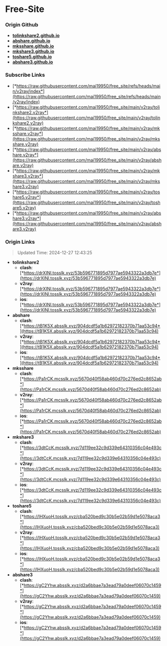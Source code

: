 # Free-Site

### Origin Github

- [**tolinkshare2.github.io**](https://github.com/tolinkshare2/tolinkshare2.github.io)
- [**abshare.github.io**](https://github.com/abshare/abshare.github.io)
- [**mksshare.github.io**](https://github.com/mksshare/mksshare.github.io)
- [**mkshare3.github.io**](https://github.com/mkshare3/mkshare3.github.io)
- [**toshare5.github.io**](https://github.com/toshare5/toshare5.github.io)
- [**abshare3.github.io**](https://github.com/abshare3/abshare3.github.io)

### Subscribe Links

- [*https://raw.githubusercontent.com/mai19950/free_site/refs/heads/main/v2ray/index*](https://raw.githubusercontent.com/mai19950/free_site/refs/heads/main/v2ray/index)
- [*https://raw.githubusercontent.com/mai19950/free_site/main/v2ray/tolinkshare2.v2ray*](https://raw.githubusercontent.com/mai19950/free_site/main/v2ray/tolinkshare2.v2ray)
- [*https://raw.githubusercontent.com/mai19950/free_site/main/v2ray/mksshare.v2ray*](https://raw.githubusercontent.com/mai19950/free_site/main/v2ray/mksshare.v2ray)
- [*https://raw.githubusercontent.com/mai19950/free_site/main/v2ray/abshare.v2ray*](https://raw.githubusercontent.com/mai19950/free_site/main/v2ray/abshare.v2ray)
- [*https://raw.githubusercontent.com/mai19950/free_site/main/v2ray/mkshare3.v2ray*](https://raw.githubusercontent.com/mai19950/free_site/main/v2ray/mkshare3.v2ray)
- [*https://raw.githubusercontent.com/mai19950/free_site/main/v2ray/toshare5.v2ray*](https://raw.githubusercontent.com/mai19950/free_site/main/v2ray/toshare5.v2ray)
- [*https://raw.githubusercontent.com/mai19950/free_site/main/v2ray/abshare3.v2ray*](https://raw.githubusercontent.com/mai19950/free_site/main/v2ray/abshare3.v2ray)

### Origin Links

> Updated Time: 2024-12-27 12:43:25

- **tolinkshare2**
  - **clash**: [*https://drXINl.tosslk.xyz/53b596771895d7977ae5943322a3db7e*](https://drXINl.tosslk.xyz/53b596771895d7977ae5943322a3db7e)
  - **v2ray**: [*https://drXINl.tosslk.xyz/53b596771895d7977ae5943322a3db7e*](https://drXINl.tosslk.xyz/53b596771895d7977ae5943322a3db7e)
  - **ios**: [*https://drXINl.tosslk.xyz/53b596771895d7977ae5943322a3db7e*](https://drXINl.tosslk.xyz/53b596771895d7977ae5943322a3db7e)
- **abshare**
  - **clash**: [*https://tB1K5X.absslk.xyz/904dcdf5a1b62972182370b71aa53c94*](https://tB1K5X.absslk.xyz/904dcdf5a1b62972182370b71aa53c94)
  - **v2ray**: [*https://tB1K5X.absslk.xyz/904dcdf5a1b62972182370b71aa53c94*](https://tB1K5X.absslk.xyz/904dcdf5a1b62972182370b71aa53c94)
  - **ios**: [*https://tB1K5X.absslk.xyz/904dcdf5a1b62972182370b71aa53c94*](https://tB1K5X.absslk.xyz/904dcdf5a1b62972182370b71aa53c94)
- **mksshare**
  - **clash**: [*https://Pa1rCK.mcsslk.xyz/5670d40f58ab460d70c276ed2c8652ab*](https://Pa1rCK.mcsslk.xyz/5670d40f58ab460d70c276ed2c8652ab)
  - **v2ray**: [*https://Pa1rCK.mcsslk.xyz/5670d40f58ab460d70c276ed2c8652ab*](https://Pa1rCK.mcsslk.xyz/5670d40f58ab460d70c276ed2c8652ab)
  - **ios**: [*https://Pa1rCK.mcsslk.xyz/5670d40f58ab460d70c276ed2c8652ab*](https://Pa1rCK.mcsslk.xyz/5670d40f58ab460d70c276ed2c8652ab)
- **mkshare3**
  - **clash**: [*https://3dtCcK.mcsslk.xyz/7d119ee32c9d339e64310356c04e493c*](https://3dtCcK.mcsslk.xyz/7d119ee32c9d339e64310356c04e493c)
  - **v2ray**: [*https://3dtCcK.mcsslk.xyz/7d119ee32c9d339e64310356c04e493c*](https://3dtCcK.mcsslk.xyz/7d119ee32c9d339e64310356c04e493c)
  - **ios**: [*https://3dtCcK.mcsslk.xyz/7d119ee32c9d339e64310356c04e493c*](https://3dtCcK.mcsslk.xyz/7d119ee32c9d339e64310356c04e493c)
- **toshare5**
  - **clash**: [*https://lHXuoH.tosslk.xyz/cba520bed9c30b5e02b59d1e5078aca3*](https://lHXuoH.tosslk.xyz/cba520bed9c30b5e02b59d1e5078aca3)
  - **v2ray**: [*https://lHXuoH.tosslk.xyz/cba520bed9c30b5e02b59d1e5078aca3*](https://lHXuoH.tosslk.xyz/cba520bed9c30b5e02b59d1e5078aca3)
  - **ios**: [*https://lHXuoH.tosslk.xyz/cba520bed9c30b5e02b59d1e5078aca3*](https://lHXuoH.tosslk.xyz/cba520bed9c30b5e02b59d1e5078aca3)
- **abshare3**
  - **clash**: [*https://gC2Yhw.absslk.xyz/d2a6bbae7a3ead79a0deef06070c1459*](https://gC2Yhw.absslk.xyz/d2a6bbae7a3ead79a0deef06070c1459)
  - **v2ray**: [*https://gC2Yhw.absslk.xyz/d2a6bbae7a3ead79a0deef06070c1459*](https://gC2Yhw.absslk.xyz/d2a6bbae7a3ead79a0deef06070c1459)
  - **ios**: [*https://gC2Yhw.absslk.xyz/d2a6bbae7a3ead79a0deef06070c1459*](https://gC2Yhw.absslk.xyz/d2a6bbae7a3ead79a0deef06070c1459)
